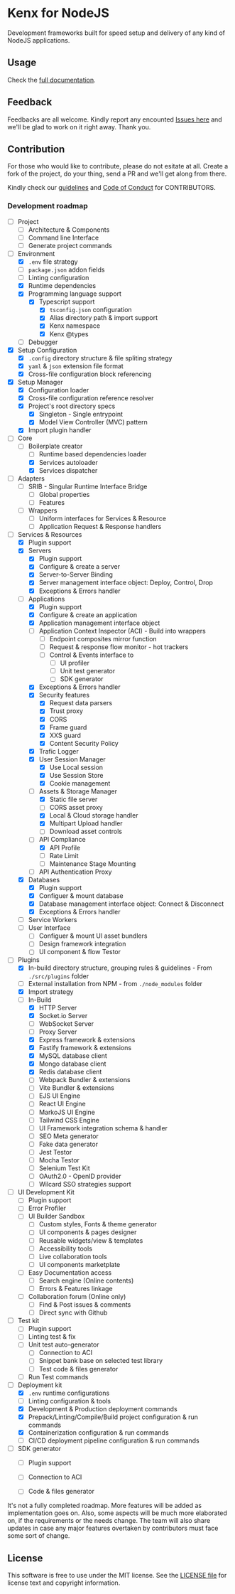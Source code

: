 # Kenx for NodeJS
Development frameworks built for speed setup and delivery of any kind of NodeJS applications.

## Usage
Check the [full documentation][].

Feedback
-------

Feedbacks are all welcome. Kindly report any encounted [Issues here][] and we'll be glad to work on it right away. Thank you.


Contribution
-------

For those who would like to contribute, please do not esitate at all. Create a fork of the project, do your thing, send a PR and we'll get along from there.

Kindly check our [guidelines](./CONTRIBUTING.md) and [Code of Conduct](./CODE_OF_CONDUCT.md) for CONTRIBUTORS.

### Development roadmap

- [ ] Project
  - [ ] Architecture & Components
  - [ ] Command line Interface
  - [ ] Generate project commands
- [ ] Environment
  - [x] `.env` file strategy
  - [ ] `package.json` addon fields
  - [ ] Linting configuration
  - [x] Runtime dependencies
  - [x] Programming language support
    - [x] Typescript support
      - [x] `tsconfig.json` configuration
      - [x] Alias directory path & import support
      - [x] Kenx namespace
      - [x] Kenx @types
  - [ ] Debugger
- [x] Setup Configuration
  - [x] `.config` directory structure & file spliting strategy
  - [x] `yaml` & `json` extension file format
  - [x] Cross-file configuration block referencing
- [x] Setup Manager
  - [x] Configuration loader
  - [x] Cross-file configuration reference resolver
  - [x] Project's root directory specs
    - [x] Singleton - Single entrypoint
    - [x] Model View Controller (MVC) pattern
  - [x] Import plugin handler
- [ ] Core
  - [ ] Boilerplate creator
    - [ ] Runtime based dependencies loader
    - [x] Services autoloader
    - [x] Services dispatcher
- [ ] Adapters
  - [ ] SRIB - Singular Runtime Interface Bridge
    - [ ] Global properties
    - [ ] Features
  - [ ] Wrappers
    - [ ] Uniform interfaces for Services & Resource
    - [ ] Application Request & Response handlers
- [ ] Services & Resources
  - [x] Plugin support
  - [x] Servers
    - [x] Plugin support
    - [x] Configure & create a server
    - [x] Server-to-Server Binding
    - [x] Server management interface object: Deploy, Control, Drop
    - [x] Exceptions & Errors handler
  - [ ] Applications
    - [x] Plugin support
    - [x] Configure & create an application
    - [x] Application management interface object
    - [ ] Application Context Inspector (ACI) - Build into wrappers
      - [ ] Endpoint composites mirror function
      - [ ] Request & response flow monitor - hot trackers
      - [ ] Control & Events interface to
        - [ ] UI profiler
        - [ ] Unit test generator
        - [ ] SDK generator
    - [x] Exceptions & Errors handler
    - [x] Security features
      - [x] Request data parsers
      - [x] Trust proxy
      - [x] CORS
      - [x] Frame guard
      - [x] XXS guard
      - [x] Content Security Policy
    - [x] Trafic Logger
    - [x] User Session Manager
      - [x] Use Local session
      - [x] Use Session Store
      - [x] Cookie management
    - [ ] Assets & Storage Manager
      - [x] Static file server
      - [ ] CORS asset proxy
      - [x] Local & Cloud storage handler
      - [x] Multipart Upload handler
      - [ ] Download asset controls
    - [ ] API Compliance
      - [x] API Profile
      - [ ] Rate Limit
      - [ ] Maintenance Stage Mounting
    - [ ] API Authentication Proxy
  - [x] Databases
    - [x] Plugin support
    - [x] Configuer & mount database
    - [x] Database management interface object: Connect & Disconnect
    - [x] Exceptions & Errors handler
  - [ ] Service Workers
  - [ ] User Interface
    - [ ] Configuer & mount UI asset bundlers
    - [ ] Design framework integration
    - [ ] UI component & flow Testor
- [ ] Plugins
  - [x] In-build directory structure, grouping rules & guidelines - From `./src/plugins` folder
  - [ ] External installation from NPM - from `./node_modules` folder
  - [x] Import strategy
  - [ ] In-Build
    - [x] HTTP Server
    - [x] Socket.io Server
    - [ ] WebSocket Server
    - [ ] Proxy Server
    - [x] Express framework & extensions
    - [x] Fastify framework & extensions
    - [x] MySQL database client
    - [x] Mongo database client
    - [x] Redis database client
    - [ ] Webpack Bundler & extensions
    - [ ] Vite Bundler & extensions
    - [ ] EJS UI Engine
    - [ ] React UI Engine
    - [ ] MarkoJS UI Engine
    - [ ] Tailwind CSS Engine
    - [ ] UI Framework integration schema & handler
    - [ ] SEO Meta generator
    - [ ] Fake data generator
    - [ ] Jest Testor
    - [ ] Mocha Testor
    - [ ] Selenium Test Kit
    - [ ] OAuth2.0 - OpenID provider
    - [ ] Wilcard SSO strategies support
- [ ] UI Development Kit
  - [ ] Plugin support
  - [ ] Error Profiler
  - [ ] UI Builder Sandbox
    - [ ] Custom styles, Fonts & theme generator
    - [ ] UI components & pages designer
    - [ ] Reusable widgets/view & templates
    - [ ] Accessibility tools
    - [ ] Live collaboration tools
    - [ ] UI components marketplate
  - [ ] Easy Documentation access
    - [ ] Search engine (Online contents)
    - [ ] Errors & Features linkage
  - [ ] Collaboration forum (Online only)
    - [ ] Find & Post issues & comments
    - [ ] Direct sync with Github
- [ ] Test kit
  - [ ] Plugin support
  - [ ] Linting test & fix
  - [ ] Unit test auto-generator
    - [ ] Connection to ACI
    - [ ] Snippet bank base on selected test library
    - [ ] Test code & files generator
  - [ ] Run Test commands
- [ ] Deployment kit
  - [x] `.env` runtime configurations
  - [ ] Linting configuration & tools
  - [x] Development & Production deployment commands
  - [x] Prepack/Linting/Compile/Build project configuration & run commands
  - [x] Containerization configuration & run commands
  - [ ] CI/CD deployment pipeline configuration & run commands
- [ ] SDK generator
  - [ ] Plugin support
  - [ ] Connection to ACI
  - [ ] Code & files generator


It's not a fully completed roadmap. More features will be added as implementation goes on. Also, some aspects will be much more elaborated on, if the requirements or the needs change. The team will also share updates in case any major features overtaken by contributors must face some sort of change.


License
-------

This software is free to use under the MIT license. See the [LICENSE file][] for license text and copyright information.

[LICENSE file]: https://github.com/ckenx/kenx-node/blob/master/LICENSE
[Issues here]: https://github.com/ckenx/kenx-node/issues
[full documentation]: https://kenx.webmicros.com/kenx-node
